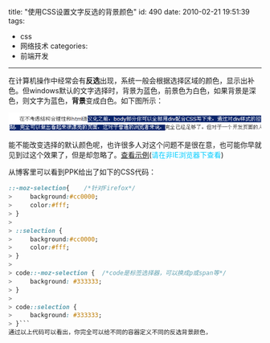 title: "使用CSS设置文字反选的背景颜色"
id: 490
date: 2010-02-21 19:51:39
tags:
- css
- 网络技术
categories:
- 前端开发
---
在计算机操作中经常会有**反选**出现，系统一般会根据选择区域的颜色，显示出补色。但windows默认的文字选择时，背景为蓝色，前景色为白色，如果背景是深色，则文字为蓝色，**背景**变成白色。如下图所示：

[![反选默认样式](/uploads/2010/02/b201022115279.gif "反选默认样式")](/uploads/2010/02/b201022115279.gif)

能不能改变选择的默认颜色呢，也许很多人对这个问题不是很在意，也可能你早就见到过这个效果了，但是却忽略了。[查看示例](http://www.quirksmode.org/css/selection.html)(<span style="color: #00ccff;">请在非IE浏览器下查看</span>)

从博客里可以看到PPK给出了如下的CSS代码：
> 
```css
::-moz-selection{    /*针对Firefox*/
>     background:#cc0000;
>     color:#fff;
> }
> 
> ::selection {
>     background:#cc0000;
>     color:#fff;
> }
> 
> code::-moz-selection {  /*code是标签选择器，可以换成p或span等*/
>     background: #333333;
> }
> 
> code::selection {
>     background: #333333;
> }```
通过以上代码可以看出，你完全可以给不同的容器定义不同的反选背景颜色，